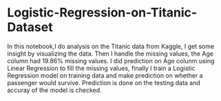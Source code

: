 # Logistic-Regression-on-Titanic-Dataset
In this notebook,I do analysis on the Titanic data from Kaggle, I get some insight by visualizing the data. Then I handle the missing values, the Age column had 19.86% missing values. I did prediction on Age colunm using Linear Regression to fill the missing values, finally I train a Logistic Regression model on training data and make prediction on whether a passenger would survive. Prediction is done on the testing data and accuray of the model is checked.
